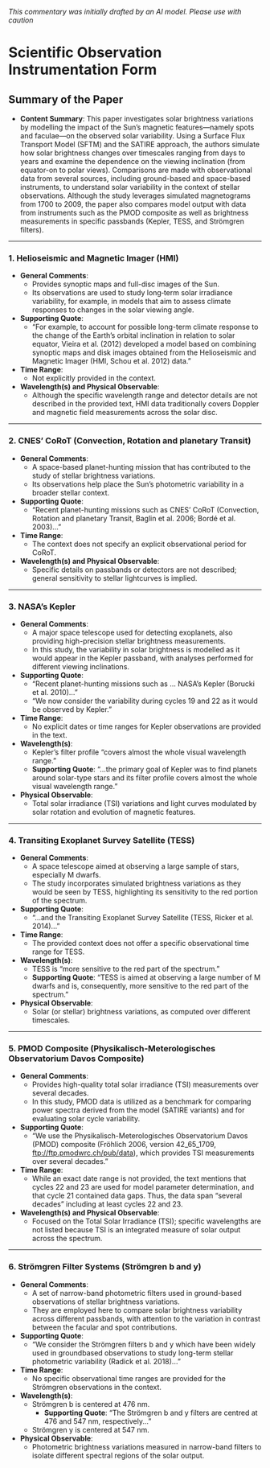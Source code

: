 _This commentary was initially drafted by an AI model. Please use with caution_

# Scientific Observation Instrumentation Form

## Summary of the Paper
- **Content Summary**: This paper investigates solar brightness variations by modelling the impact of the Sun’s magnetic features—namely spots and faculae—on the observed solar variability. Using a Surface Flux Transport Model (SFTM) and the SATIRE approach, the authors simulate how solar brightness changes over timescales ranging from days to years and examine the dependence on the viewing inclination (from equator-on to polar views). Comparisons are made with observational data from several sources, including ground-based and space-based instruments, to understand solar variability in the context of stellar observations. Although the study leverages simulated magnetograms from 1700 to 2009, the paper also compares model output with data from instruments such as the PMOD composite as well as brightness measurements in specific passbands (Kepler, TESS, and Strömgren filters).

---

### 1. Helioseismic and Magnetic Imager (HMI)
- **General Comments**:
  - Provides synoptic maps and full-disc images of the Sun.
  - Its observations are used to study long‐term solar irradiance variability, for example, in models that aim to assess climate responses to changes in the solar viewing angle.
- **Supporting Quote**: 
  - “For example, to account for possible long-term climate response to the change of the Earth’s orbital inclination in relation to solar equator, Vieira et al. (2012) developed a model based on combining synoptic maps and disk images obtained from the Helioseismic and Magnetic Imager (HMI, Schou et al. 2012) data.”
- **Time Range**: 
  - Not explicitly provided in the context.
- **Wavelength(s) and Physical Observable**: 
  - Although the specific wavelength range and detector details are not described in the provided text, HMI data traditionally covers Doppler and magnetic field measurements across the solar disc.

---

### 2. CNES’ CoRoT (Convection, Rotation and planetary Transit)
- **General Comments**:
  - A space-based planet-hunting mission that has contributed to the study of stellar brightness variations.
  - Its observations help place the Sun’s photometric variability in a broader stellar context.
- **Supporting Quote**:
  - “Recent planet-hunting missions such as CNES’ CoRoT (Convection, Rotation and planetary Transit, Baglin et al. 2006; Bordé et al. 2003)...”
- **Time Range**:
  - The context does not specify an explicit observational period for CoRoT.
- **Wavelength(s) and Physical Observable**:
  - Specific details on passbands or detectors are not described; general sensitivity to stellar lightcurves is implied.

---

### 3. NASA’s Kepler
- **General Comments**:
  - A major space telescope used for detecting exoplanets, also providing high-precision stellar brightness measurements.
  - In this study, the variability in solar brightness is modelled as it would appear in the Kepler passband, with analyses performed for different viewing inclinations.
- **Supporting Quote**:
  - “Recent planet-hunting missions such as ... NASA’s Kepler (Borucki et al. 2010)…” 
  - “We now consider the variability during cycles 19 and 22 as it would be observed by Kepler.”
- **Time Range**:
  - No explicit dates or time ranges for Kepler observations are provided in the text.
- **Wavelength(s)**:
  - Kepler’s filter profile “covers almost the whole visual wavelength range.”
  - **Supporting Quote**: “...the primary goal of Kepler was to find planets around solar-type stars and its filter profile covers almost the whole visual wavelength range.”
- **Physical Observable**:
  - Total solar irradiance (TSI) variations and light curves modulated by solar rotation and evolution of magnetic features.

---

### 4. Transiting Exoplanet Survey Satellite (TESS)
- **General Comments**:
  - A space telescope aimed at observing a large sample of stars, especially M dwarfs.
  - The study incorporates simulated brightness variations as they would be seen by TESS, highlighting its sensitivity to the red portion of the spectrum.
- **Supporting Quote**:
  - “...and the Transiting Exoplanet Survey Satellite (TESS, Ricker et al. 2014)...”
- **Time Range**:
  - The provided context does not offer a specific observational time range for TESS.
- **Wavelength(s)**:
  - TESS is “more sensitive to the red part of the spectrum.”
  - **Supporting Quote**: “TESS is aimed at observing a large number of M dwarfs and is, consequently, more sensitive to the red part of the spectrum.”
- **Physical Observable**:
  - Solar (or stellar) brightness variations, as computed over different timescales.

---

### 5. PMOD Composite (Physikalisch-Meterologisches Observatorium Davos Composite)
- **General Comments**:
  - Provides high-quality total solar irradiance (TSI) measurements over several decades.
  - In this study, PMOD data is utilized as a benchmark for comparing power spectra derived from the model (SATIRE variants) and for evaluating solar cycle variability.
- **Supporting Quote**:
  - “We use the Physikalisch-Meterologisches Observatorium Davos (PMOD) composite (Fröhlich 2006, version 42_65_1709, ftp://ftp.pmodwrc.ch/pub/data), which provides TSI measurements over several decades.”
- **Time Range**:
  - While an exact date range is not provided, the text mentions that cycles 22 and 23 are used for model parameter determination, and that cycle 21 contained data gaps. Thus, the data span “several decades” including at least cycles 22 and 23.
- **Wavelength(s) and Physical Observable**:
  - Focused on the Total Solar Irradiance (TSI); specific wavelengths are not listed because TSI is an integrated measure of solar output across the spectrum.

---

### 6. Strömgren Filter Systems (Strömgren b and y)
- **General Comments**:
  - A set of narrow-band photometric filters used in ground-based observations of stellar brightness variations.
  - They are employed here to compare solar brightness variability across different passbands, with attention to the variation in contrast between the facular and spot contributions.
- **Supporting Quote**:
  - “We consider the Strömgren filters b and y which have been widely used in groundbased observations to study long-term stellar photometric variability (Radick et al. 2018)...”
- **Time Range**:
  - No specific observational time ranges are provided for the Strömgren observations in the context.
- **Wavelength(s)**:
  - Strömgren b is centered at 476 nm.
    - **Supporting Quote**: “The Strömgren b and y filters are centred at 476 and 547 nm, respectively...”
  - Strömgren y is centered at 547 nm.
- **Physical Observable**:
  - Photometric brightness variations measured in narrow-band filters to isolate different spectral regions of the solar output.
